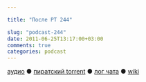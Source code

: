 ```yaml
---

title: "После РТ 244"

slug: "podcast-244"
date: 2011-06-25T13:17:00+03:00
comments: true
categories: podcast
---
```

[аудио](http://cdn.radio-t.com/rt244post.mp3) ● [пиратский torrent](http://pirates.radio-t.com/torrents/rt244post.mp3.torrent) ● [лог чата](http://chat.radio-t.com/logs/radio-t-244.html) ● [wiki](http://wiki.radio-t.com/%D0%9F%D0%BE%D1%81%D0%BB%D0%B5_%D0%A0%D0%A2_244)<audio src="http://cdn.radio-t.com/rt244post.mp3" preload="none">
